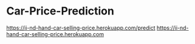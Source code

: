 # Car-Price-Prediction

https://ii-nd-hand-car-selling-price.herokuapp.com/predict
https://ii-nd-hand-car-selling-price.herokuapp.com
